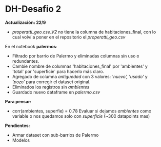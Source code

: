 # DH-Desafio 2

**Actualización:  22/9**

- *properatti_geo.csv_V2* no tiene la columna de habitaciones_final, con lo cual volví a poner en el repositorio el *properatti_geo.csv*  

En el notebook **palermos**:
- Filtrado por barrio de Palermo y eliminadas columnas sin uso o redundantes.  
- Cambie nombre de columnas 'habitaciones_final' por 'ambientes' y 'total' por 'superficie' para hacerlo más claro.  
- Agregado de columna *antiguedad* con 3 valores: *'nuevo', 'usado'* y *'pozo'* para corregir el dataset original.  
- Eliminados los registros sin *ambientes*  
- Guardado nuevo dataframe en *palermo.csv*  

**Para pensar:** 

- corr(ambientes, superfie) = 0.78  Evaluar si dejamos *ambientes* como variable o nos quedamos solo con *superficie* (~300 datapoints mas)


**Pendientes:**

- Armar dataset con sub-barrios de Palermo
- Modelos

